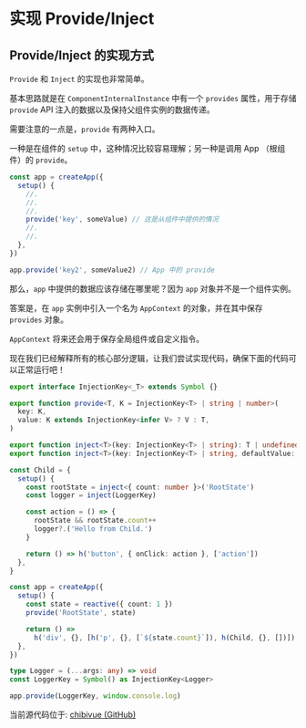 # 实现 Provide/Inject

## Provide/Inject 的实现方式

`Provide` 和 `Inject` 的实现也非常简单。

基本思路就是在 `ComponentInternalInstance` 中有一个 `provides` 属性，用于存储 `provide` API 注入的数据以及保持父组件实例的数据传递。

需要注意的一点是，`provide` 有两种入口。

一种是在组件的 `setup` 中，这种情况比较容易理解；另一种是调用 App （根组件）的 `provide`。


```ts
const app = createApp({
  setup() {
    //.
    //.
    //.
    provide('key', someValue) // 这是从组件中提供的情况
    //.
    //.
  },
})

app.provide('key2', someValue2) // App 中的 provide
```

那么，`app` 中提供的数据应该存储在哪里呢？因为 `app` 对象并不是一个组件实例。

答案是，在 `app` 实例中引入一个名为 `AppContext` 的对象，并在其中保存 `provides` 对象。

`AppContext` 将来还会用于保存全局组件或自定义指令。

现在我们已经解释所有的核心部分逻辑，让我们尝试实现代码，确保下面的代码可以正常运行吧！

```ts
export interface InjectionKey<_T> extends Symbol {}

export function provide<T, K = InjectionKey<T> | string | number>(
  key: K,
  value: K extends InjectionKey<infer V> ? V : T,
)

export function inject<T>(key: InjectionKey<T> | string): T | undefined
export function inject<T>(key: InjectionKey<T> | string, defaultValue: T): T
```

```ts
const Child = {
  setup() {
    const rootState = inject<{ count: number }>('RootState')
    const logger = inject(LoggerKey)

    const action = () => {
      rootState && rootState.count++
      logger?.('Hello from Child.')
    }

    return () => h('button', { onClick: action }, ['action'])
  },
}

const app = createApp({
  setup() {
    const state = reactive({ count: 1 })
    provide('RootState', state)

    return () =>
      h('div', {}, [h('p', {}, [`${state.count}`]), h(Child, {}, [])])
  },
})

type Logger = (...args: any) => void
const LoggerKey = Symbol() as InjectionKey<Logger>

app.provide(LoggerKey, window.console.log)
```

当前源代码位于: [chibivue (GitHub)](https://github.com/Ubugeeei/chibivue/tree/main/book/impls/40_basic_component_system/020_provide_inject)
